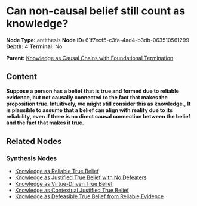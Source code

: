 # Can non-causal belief still count as knowledge?

**Node Type:** antithesis
**Node ID:** 61f7ecf5-c3fa-4ad4-b3db-063510561299
**Depth:** 4
**Terminal:** No

**Parent:** [Knowledge as Causal Chains with Foundational Termination](knowledge-as-causal-chains-with-foundational-termination-synthesis-d8492293-8dd2-4155-909c-3d730712628f.md)

## Content

**Suppose a person has a belief that is true and formed due to reliable evidence, but not causally connected to the fact that makes the proposition true. Intuitively, we might still consider this as knowledge.**, **It is plausible to assume that a belief can align with reality due to its reliability, even if there is no direct causal connection between the belief and the fact that makes it true.**

## Related Nodes

### Synthesis Nodes

- [Knowledge as Reliable True Belief](knowledge-as-reliable-true-belief-synthesis-aab3ebb1-ccb4-4e42-8cdf-0bb406e3e5dd.md)
- [Knowledge as Justified True Belief with No Defeaters](knowledge-as-justified-true-belief-with-no-defeaters-synthesis-32780637-eebb-4e1c-adf7-db665579c0fb.md)
- [Knowledge as Virtue-Driven True Belief](knowledge-as-virtue-driven-true-belief-synthesis-0da3d352-ea4c-4137-8dec-f0b7fe44cb7b.md)
- [Knowledge as Contextual Justified True Belief](knowledge-as-contextual-justified-true-belief-synthesis-b30dc1e1-9f36-4759-b944-0efd1354dcb4.md)
- [Knowledge as Defeasible True Belief from Reliable Evidence](knowledge-as-defeasible-true-belief-from-reliable-evidence-synthesis-3ad4c068-1cf8-47a3-a0a0-3c29a1b29364.md)
